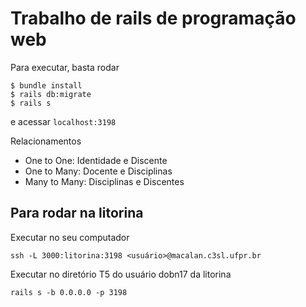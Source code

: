 # Trabalho de rails de programação web

Para executar, basta rodar
```
$ bundle install
$ rails db:migrate
$ rails s
```

e acessar ```localhost:3198```

Relacionamentos
- One to One: Identidade e Discente
- One to Many: Docente e Disciplinas
- Many to Many: Disciplinas e Discentes

## Para rodar na litorina

Executar no seu computador
```
ssh -L 3000:litorina:3198 <usuário>@macalan.c3sl.ufpr.br
```

Executar no diretório T5 do usuário dobn17 da litorina
```
rails s -b 0.0.0.0 -p 3198
```
